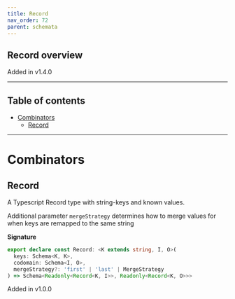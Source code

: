 ```yaml
---
title: Record
nav_order: 72
parent: schemata
---
```


## Record overview

Added in v1.4.0

---

<h2 class="text-delta">Table of contents</h2>

- [Combinators](#combinators)
  - [Record](#record)

---

# Combinators

## Record

A Typescript Record type with string-keys and known values.

Additional parameter `mergeStrategy` determines how to merge values for when keys are
remapped to the same string

**Signature**

```ts
export declare const Record: <K extends string, I, O>(
  keys: Schema<K, K>,
  codomain: Schema<I, O>,
  mergeStrategy?: 'first' | 'last' | MergeStrategy
) => Schema<Readonly<Record<K, I>>, Readonly<Record<K, O>>>
```

Added in v1.0.0
